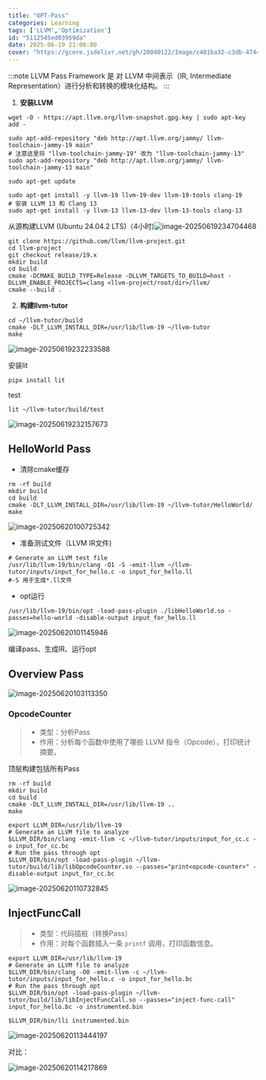 ```yaml
---
title: "OPT-Pass"
categories: Learning
tags: ['LLVM','Optimization']
id: "5112545ed03959da"
date: 2025-06-19 21:00:00
cover: "https://gcore.jsdelivr.net/gh/20040122/Image/c401ba32-c3db-4744-a0c1-d93ad1c25de4.jpg"
---
```


:::note
LLVM Pass Framework 是 对 LLVM 中间表示（IR, Intermediate Representation）进行分析和转换的模块化结构。
:::



1. **安装LLVM**

```shell
wget -O - https://apt.llvm.org/llvm-snapshot.gpg.key | sudo apt-key add -

sudo apt-add-repository "deb http://apt.llvm.org/jammy/ llvm-toolchain-jammy-19 main"
# 注意这里将 "llvm-toolchain-jammy-19" 改为 "llvm-toolchain-jammy-13"
sudo apt-add-repository "deb http://apt.llvm.org/jammy/ llvm-toolchain-jammy-13 main"

sudo apt-get update

sudo apt-get install -y llvm-19 llvm-19-dev llvm-19-tools clang-19
# 安装 LLVM 13 和 Clang 13
sudo apt-get install -y llvm-13 llvm-13-dev llvm-13-tools clang-13
```

 从源构建LLVM  (Ubuntu 24.04.2 LTS)（4小时)![image-20250619234704468](https://gcore.jsdelivr.net/gh/20040122/Image/image-20250619234704468.png)

```shell
git clone https://github.com/llvm/llvm-project.git
cd llvm-project
git checkout release/19.x
mkdir build
cd build
cmake -DCMAKE_BUILD_TYPE=Release -DLLVM_TARGETS_TO_BUILD=host -DLLVM_ENABLE_PROJECTS=clang <llvm-project/root/dir>/llvm/
cmake --build .
```

2. **构建llvm-tutor** 

```shell
cd ~/llvm-tutor/build
cmake -DLT_LLVM_INSTALL_DIR=/usr/lib/llvm-19 ~/llvm-tutor
make
```

![image-20250619232233588](https://gcore.jsdelivr.net/gh/20040122/Image/image-20250619232233588.png)

安装lit

```shell
pipx install lit
```

test

```shell
lit ~/llvm-tutor/build/test
```

![image-20250619232157673](https://gcore.jsdelivr.net/gh/20040122/Image/image-20250619232157673.png)



## HelloWorld Pass

- 清除cmake缓存

```shell
rm -rf build
mkdir build
cd build
cmake -DLT_LLVM_INSTALL_DIR=/usr/lib/llvm-19 ~/llvm-tutor/HelloWorld/
make 

```

![image-20250620100725342](https://gcore.jsdelivr.net/gh/20040122/Image/image-20250620100725342.png)

- 准备测试文件（LLVM IR文件)

```shell
# Generate an LLVM test file
/usr/lib/llvm-19/bin/clang -O1 -S -emit-llvm ~/llvm-tutor/inputs/input_for_hello.c -o input_for_hello.ll
#-S 用于生成*.ll文件
```

- opt运行

```shell
/usr/lib/llvm-19/bin/opt -load-pass-plugin ./libHelloWorld.so -passes=hello-world -disable-output input_for_hello.ll
```

![image-20250620101145946](https://gcore.jsdelivr.net/gh/20040122/Image/image-20250620101145946.png)

编译pass、生成IR、运行opt



## Overview Pass

![image-20250620103113350](https://gcore.jsdelivr.net/gh/20040122/Image/image-20250620103113350.png)



### OpcodeCounter

> - 类型：分析Pass
> - 作用：分析每个函数中使用了哪些 LLVM 指令（Opcode），打印统计摘要。



顶层构建包括所有Pass

```shell
rm -rf build
mkdir build
cd build
cmake -DLT_LLVM_INSTALL_DIR=/usr/lib/llvm-19 ..
make 
```



```shell
export LLVM_DIR=/usr/lib/llvm-19
# Generate an LLVM file to analyze
$LLVM_DIR/bin/clang -emit-llvm -c ~/llvm-tutor/inputs/input_for_cc.c -o input_for_cc.bc
# Run the pass through opt
$LLVM_DIR/bin/opt -load-pass-plugin ~/llvm-tutor/build/lib/libOpcodeCounter.so --passes="print<opcode-counter>" -disable-output input_for_cc.bc
```

![image-20250620110732845](https://gcore.jsdelivr.net/gh/20040122/Image/image-20250620110732845.png)

## InjectFuncCall

> - 类型：代码插桩（转换Pass）
> - 作用：对每个函数插入一条 `printf` 调用，打印函数信息。

```shell
export LLVM_DIR=/usr/lib/llvm-19
# Generate an LLVM file to analyze
$LLVM_DIR/bin/clang -O0 -emit-llvm -c ~/llvm-tutor/inputs/input_for_hello.c -o input_for_hello.bc
# Run the pass through opt
$LLVM_DIR/bin/opt -load-pass-plugin ~/llvm-tutor/build/lib/libInjectFuncCall.so --passes="inject-func-call" input_for_hello.bc -o instrumented.bin

$LLVM_DIR/bin/lli instrumented.bin
```

![image-20250620113444197](https://gcore.jsdelivr.net/gh/20040122/Image/image-20250620113444197.png)

对比：

![image-20250620114217869](https://gcore.jsdelivr.net/gh/20040122/Image/image-20250620114217869.png)
